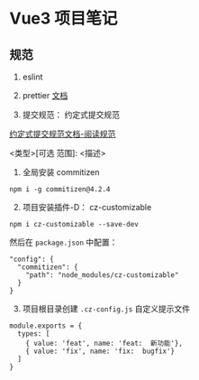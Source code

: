 # Vue3 项目笔记

## 规范

1. eslint

2. prettier  [文档](https://www.prettier.cn/docs/index.html)

3. 提交规范： 约定式提交规范

[约定式提交规范文档-阅读规范 ](https://www.conventionalcommits.org/zh-hans/v1.0.0/)

<类型>[可选 范围]: <描述>

1. 全局安装 commitizen

```
npm i -g commitizen@4.2.4
```

2. 项目安装插件-D： cz-customizable 

```
npm i cz-customizable --save-dev
```

然后在 `package.json` 中配置：

```
"config": {
  "commitizen": {
    "path": "node_modules/cz-customizable"
  }
}
```

3. 项目根目录创建 `.cz-config.js` 自定义提示文件

```
module.exports = {
  types: [
    { value: 'feat', name: 'feat:  新功能'},
    { value: 'fix', name: 'fix:  bugfix'}
  ]
}
```
